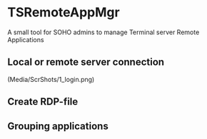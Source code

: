 # TSRemoteAppMgr
A small tool for SOHO admins to manage Terminal server Remote Applications

## Local or remote server connection
(Media/ScrShots/1_login.png)

## Create RDP-file

## Grouping applications
 
